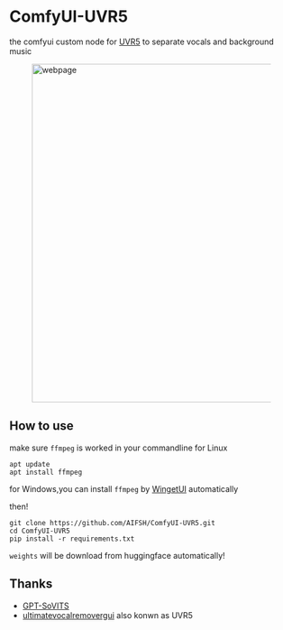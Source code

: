 # ComfyUI-UVR5
the comfyui custom node for [UVR5](https://github.com/Anjok07/ultimatevocalremovergui) to separate vocals and background music
<div>
  <figure>
  <img alt='webpage' src="web.png?raw=true" width="600px"/>
  <figure>
</div>
    
## How to use
make sure `ffmpeg` is worked in your commandline
for Linux
```
apt update
apt install ffmpeg
```
for Windows,you can install `ffmpeg` by [WingetUI](https://github.com/marticliment/WingetUI) automatically

then!
```
git clone https://github.com/AIFSH/ComfyUI-UVR5.git
cd ComfyUI-UVR5
pip install -r requirements.txt
```
`weights` will be download from huggingface automatically!

## Thanks
- [GPT-SoVITS](https://github.com/RVC-Boss/GPT-SoVITS.git)
- [ultimatevocalremovergui](https://github.com/Anjok07/ultimatevocalremovergui) also konwn as UVR5

